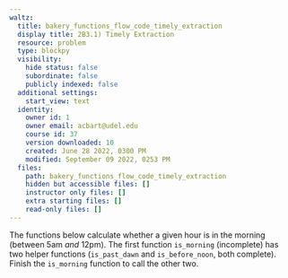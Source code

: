 ```yaml
---
waltz:
  title: bakery_functions_flow_code_timely_extraction
  display title: 2B3.1) Timely Extraction
  resource: problem
  type: blockpy
  visibility:
    hide status: false
    subordinate: false
    publicly indexed: false
  additional settings:
    start_view: text
  identity:
    owner id: 1
    owner email: acbart@udel.edu
    course id: 37
    version downloaded: 10
    created: June 28 2022, 0300 PM
    modified: September 09 2022, 0253 PM
  files:
    path: bakery_functions_flow_code_timely_extraction
    hidden but accessible files: []
    instructor only files: []
    extra starting files: []
    read-only files: []
---
```

<p>The functions below calculate whether a given hour is in the morning (between 5am <em>and</em> 12pm). The first function <code>is_morning</code> (incomplete) has two helper functions (<code>is_past_dawn</code> and <code>is_before_noon</code>, both complete). Finish the <code>is_morning</code> function to call the other two.</p>